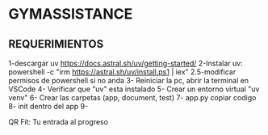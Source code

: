# GYMASSISTANCE
## REQUERIMIENTOS
1-descargar uv https://docs.astral.sh/uv/getting-started/
2-Instalar uv: 
    powershell -c "irm https://astral.sh/uv/install.ps1 | iex"
2.5-modificar permisos de powershell si no anda
3- Reiniciar la pc, abrir la terminal en VSCode
4- Verificar que "uv" esta instalado
5- Crear un entorno virtual "uv venv"
6- Crear las carpetas (app, document, test)
7- app.py copiar codigo
8- init dentro del app
9- 

QR Fit: Tu entrada al progreso
